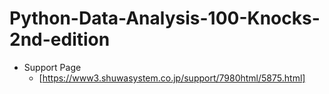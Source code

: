 # Python-Data-Analysis-100-Knocks-2nd-edition

- Support Page
    - [https://www3.shuwasystem.co.jp/support/7980html/5875.html]
